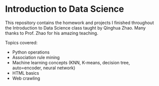# Introduction to Data Science
This repository contains the homework and projects I finished throughout the Introduction to Data Science class taught by Qinghua Zhao. Many thanks to Prof. Zhao for his amazing teaching.

Topics covered: 
* Python operations
* Association rule mining
* Machine learning concepts (KNN, K-means, decision tree, auto=encoder, neural network)
* HTML basics
* Web crawling
